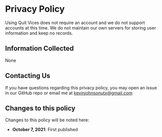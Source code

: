 # Privacy Policy

Using Quit Vices does not require an account and we do not support accounts at this time. We do not maintain our own servers for storing user information and keep no records.

## Information Collected

None

## Contacting Us

If you have questions regarding this privacy policy, you may open an issue in our GitHub repo or email me at kevinjohnsonutx@gmail.com

## Changes to this policy

Changes to this policy will be noted here:

- **October 7, 2021**: First published
